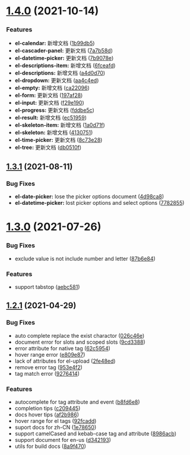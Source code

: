 # [1.4.0](https://github.com/HULANG-BTB/element-ui-helper/compare/v1.3.1...v1.4.0) (2021-10-14)


### Features

* **el-calendar:** 新增文档 ([1b99db5](https://github.com/HULANG-BTB/element-ui-helper/commit/1b99db59c1de2b3725ca3a33ceb9b00e7c960aaf))
* **el-cascader-panel:** 更新文档 ([7a7b58d](https://github.com/HULANG-BTB/element-ui-helper/commit/7a7b58d0cd7da7003980c97be575e2dc960dd443))
* **el-datetime-picker:** 更新文档 ([7b9078e](https://github.com/HULANG-BTB/element-ui-helper/commit/7b9078e512ec672d32ac088fb5b1ca2603c4856f))
* **el-descriptions-item:** 新增文档 ([6fceafd](https://github.com/HULANG-BTB/element-ui-helper/commit/6fceafdd3585a9fbdb5c8b3bbfea1c9ac2227516))
* **el-descriptions:** 新增文档 ([a4d0d70](https://github.com/HULANG-BTB/element-ui-helper/commit/a4d0d7010a73ac3e3a928c5c2fb756728118c797))
* **el-dropdown:** 更新文档 ([aa4c4ed](https://github.com/HULANG-BTB/element-ui-helper/commit/aa4c4ed180da7a081491074b21a81924a75fe3b7))
* **el-empty:** 新增文档 ([ca22096](https://github.com/HULANG-BTB/element-ui-helper/commit/ca2209638d19a61cffa49f1e2f590536efd6013a))
* **el-form:** 更新文档 ([197af28](https://github.com/HULANG-BTB/element-ui-helper/commit/197af28bcaa575f8700df98af63721211fcd0a00))
* **el-input:** 更新文档 ([f29e190](https://github.com/HULANG-BTB/element-ui-helper/commit/f29e190408490108bb048e70abe58dba530b11f6))
* **el-progress:** 更新文档 ([fddbe5c](https://github.com/HULANG-BTB/element-ui-helper/commit/fddbe5cc82e2d930c996d5039691b5df1476f6da))
* **el-result:** 新增文档 ([ec51959](https://github.com/HULANG-BTB/element-ui-helper/commit/ec51959c94d77720ad5fcb88eafcb9d3718160be))
* **el-skeleton-item:** 新增文档 ([1a0d71f](https://github.com/HULANG-BTB/element-ui-helper/commit/1a0d71f77c0527d41d52397841a2ed3419bdee3c))
* **el-skeleton:** 新增文档 ([4130751](https://github.com/HULANG-BTB/element-ui-helper/commit/4130751047690150c2be22f90c1f188a52a34809))
* **el-time-picker:** 更新文档 ([8c73e28](https://github.com/HULANG-BTB/element-ui-helper/commit/8c73e286768ecaaec03b6a44fcb8a8875d8cada6))
* **el-tree:** 更新文档 ([db0510f](https://github.com/HULANG-BTB/element-ui-helper/commit/db0510f8c879fd9d3c57505c2c2fee53e35caa30))



## [1.3.1](https://github.com/HULANG-BTB/element-ui-helper/compare/v1.3.0...v1.3.1) (2021-08-11)


### Bug Fixes

* **el-date-picker:** lose the picker options document ([4d98ca8](https://github.com/HULANG-BTB/element-ui-helper/commit/4d98ca84172ec24b73238e78577a09ab99537645))
* **el-datetime-picker:** lost picker options and select options ([7782855](https://github.com/HULANG-BTB/element-ui-helper/commit/7782855f841391d14f95b9871a5ea317a72f330d))



# [1.3.0](https://github.com/HULANG-BTB/element-ui-helper/compare/v1.2.1...v1.3.0) (2021-07-26)


### Bug Fixes

* exclude value is not include number and letter ([87b6e84](https://github.com/HULANG-BTB/element-ui-helper/commit/87b6e84f2dfae2114f91fbac39793a6341f35f3a))


### Features

* support tabstop ([aebc581](https://github.com/HULANG-BTB/element-ui-helper/commit/aebc5814e3dd4029e17851d0fcdecd18a8adaa15))



## [1.2.1](https://github.com/HULANG-BTB/element-ui-helper/compare/af2b986f44a9dedf89cb238bea98b103feac5a7f...v1.2.1) (2021-04-29)


### Bug Fixes

* auto complete replace the exist charactor ([026c46e](https://github.com/HULANG-BTB/element-ui-helper/commit/026c46e9c620a9209deae7cd7e66d2fc5d79eb4f))
* document error for slots and scoped slots ([9cd3388](https://github.com/HULANG-BTB/element-ui-helper/commit/9cd33881f2d98af0f347b4c87f1ebbc0eda4143e))
* error attribute for native tag ([62c5954](https://github.com/HULANG-BTB/element-ui-helper/commit/62c59542421b042a164e8726ac8d64d95a08933c))
* hover range error ([e809e87](https://github.com/HULANG-BTB/element-ui-helper/commit/e809e87aa2bf252e5dc86a3cfc1112c6be3c2015))
* lack of attributes for el-upload ([2fe48ed](https://github.com/HULANG-BTB/element-ui-helper/commit/2fe48ed639adeada1683bb631d83f36189262982))
* remove error tag ([953e4f2](https://github.com/HULANG-BTB/element-ui-helper/commit/953e4f2c6bd057a35cbf6e3c0767ff62b71d866b))
* tag match error ([9276414](https://github.com/HULANG-BTB/element-ui-helper/commit/9276414939dc58564af4c83a2f73085d3d65350b))


### Features

* autocomplete for tag attribute and event ([b8fd6e8](https://github.com/HULANG-BTB/element-ui-helper/commit/b8fd6e80cfc0a1c7e9733af4c3525c2ee9bb7fbf))
* completion tips ([c209445](https://github.com/HULANG-BTB/element-ui-helper/commit/c209445489e98c3d321b1da45c9693ea0e277ffe))
* docs hover tips ([af2b986](https://github.com/HULANG-BTB/element-ui-helper/commit/af2b986f44a9dedf89cb238bea98b103feac5a7f))
* hover range for el tags ([92fcadd](https://github.com/HULANG-BTB/element-ui-helper/commit/92fcadd9f05d543d1944949643746b93318e9b23))
* suport docs for zh-CN ([1e78650](https://github.com/HULANG-BTB/element-ui-helper/commit/1e7865088631536cad982b63b6ba5ffa80adaff1))
* support camelCased and kebab-case tag and attribute ([8986acb](https://github.com/HULANG-BTB/element-ui-helper/commit/8986acb5d99ced30728fb8dc02eae9805ece3462))
* support document for en-us ([d342193](https://github.com/HULANG-BTB/element-ui-helper/commit/d342193f23cde3a79f72595f2bc02acd0055b554))
* utils for build docs ([8a9f470](https://github.com/HULANG-BTB/element-ui-helper/commit/8a9f4700ddd7e923b828ddacb7912fb631c8b9d5))



